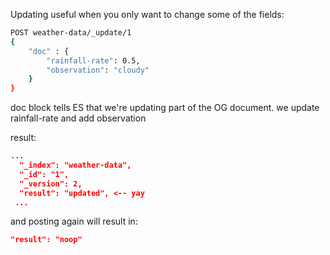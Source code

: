 Updating useful when you only want to change some
of the fields:

```bash
POST weather-data/_update/1
{
    "doc" : {
        "rainfall-rate": 0.5,
        "observation": "cloudy"
    }
}

```

doc block tells ES that we're updating part of the OG document.
we update rainfall-rate and add observation

result:

```json
...
  "_index": "weather-data",
  "_id": "1",
  "_version": 2,
  "result": "updated", <-- yay
 ...
```

and posting again will result in:

```json
"result": "noop"
```

